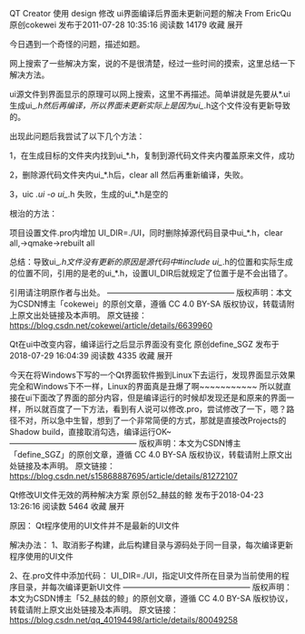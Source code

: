 

QT Creator 使用 design 修改 ui界面编译后界面未更新问题的解决 From EricQu
原创cokewei 发布于2011-07-28 10:35:16 阅读数 14179  收藏
展开

今日遇到一个奇怪的问题，描述如题。

网上搜索了一些解决方案，说的不是很清楚，经过一些时间的摸索，这里总结一下解决方法。

ui源文件到界面显示的原理可以网上搜索，这里不再描述。简单讲就是先要从*.ui生成ui_*.h然后再编译，所以界面未更新实际上是因为ui_*.h这个文件没有更新导致的。

出现此问题后我尝试了以下几个方法：

1，在生成目标的文件夹内找到ui_*.h，复制到源代码文件夹内覆盖原来文件，成功

2，删除源代码文件夹内ui_*.h后，clear all 然后再重新编译，失败。

3，uic *.ui -o ui_*.h 失败，生成的ui_*.h是空的

根治的方法：

项目设置文件.pro内增加 UI_DIR=./UI，同时删除掉源代码目录中ui_*.h，clear all,->qmake->rebuilt all

总结：导致ui_*.h文件没有更新的原因是源代码中#include ui_*.h的位置和实际生成的位置不同，引用的是老的ui_*.h，设置UI_DIR后就规定了位置于是不会出错了。

引用请注明原作者与出处。
————————————————
版权声明：本文为CSDN博主「cokewei」的原创文章，遵循 CC 4.0 BY-SA 版权协议，转载请附上原文出处链接及本声明。
原文链接：https://blog.csdn.net/cokewei/article/details/6639960


Qt在ui中改变内容，编译运行之后显示界面没有变化
原创define_SGZ 发布于2018-07-29 16:04:39 阅读数 4335  收藏
展开

今天在将Windows下写的一个Qt界面软件搬到Linux下去运行，发现界面显示效果完全和Windows下不一样，Linux的界面真是丑爆了啊~~~~~~~~~~~
所以就直接在ui下面改了界面的部分内容，但是编译运行的时候却发现还是和原来的界面一样，所以就百度了一下方法，看到有人说可以修改.pro，尝试修改了一下，嗯？路径不对，所以急中生智，想到了一个非常简便的方式，那就是直接改Projects的Shadow build，直接取消勾选，编译运行OK~
————————————————
版权声明：本文为CSDN博主「define_SGZ」的原创文章，遵循 CC 4.0 BY-SA 版权协议，转载请附上原文出处链接及本声明。
原文链接：https://blog.csdn.net/s15868887695/article/details/81272107



Qt修改UI文件无效的两种解决方案
原创52_赫兹的鲸 发布于2018-04-23 13:26:16 阅读数 5464  收藏
展开

原因：
Qt程序使用的UI文件并不是最新的UI文件

解决办法：
1、取消影子构建，此后构建目录与源码处于同一目录，每次编译更新程序使用的UI文件


2、在.pro文件中添加代码： UI_DIR=./UI，指定UI文件所在目录为当前使用的程序目录，并每次编译更新UI文件
————————————————
版权声明：本文为CSDN博主「52_赫兹的鲸」的原创文章，遵循 CC 4.0 BY-SA 版权协议，转载请附上原文出处链接及本声明。
原文链接：https://blog.csdn.net/qq_40194498/article/details/80049258
